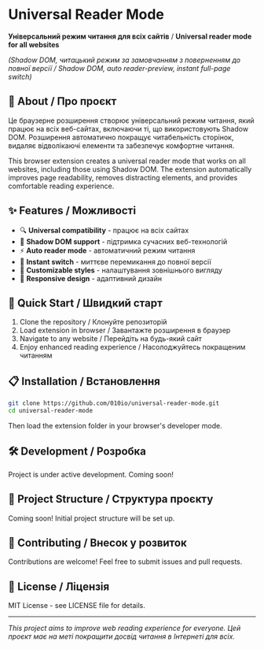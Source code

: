 # Universal Reader Mode

**Універсальний режим читання для всіх сайтів** / **Universal reader mode for all websites**

*(Shadow DOM, читацький режим за замовчанням з поверненням до повної версії / Shadow DOM, auto reader-preview, instant full-page switch)*

## 🌟 About / Про проєкт

Це браузерне розширення створює універсальний режим читання, який працює на всіх веб-сайтах, включаючи ті, що використовують Shadow DOM. Розширення автоматично покращує читабельність сторінок, видаляє відволікаючі елементи та забезпечує комфортне читання.

This browser extension creates a universal reader mode that works on all websites, including those using Shadow DOM. The extension automatically improves page readability, removes distracting elements, and provides comfortable reading experience.

## ✨ Features / Можливості

- 🔍 **Universal compatibility** - працює на всіх сайтах
- 🌙 **Shadow DOM support** - підтримка сучасних веб-технологій  
- ⚡ **Auto reader mode** - автоматичний режим читання
- 🔄 **Instant switch** - миттєве перемикання до повної версії
- 🎨 **Customizable styles** - налаштування зовнішнього вигляду
- 📱 **Responsive design** - адаптивний дизайн

## 🚀 Quick Start / Швидкий старт

1. Clone the repository / Клонуйте репозиторій
2. Load extension in browser / Завантажте розширення в браузер
3. Navigate to any website / Перейдіть на будь-який сайт
4. Enjoy enhanced reading experience / Насолоджуйтесь покращеним читанням

## 📋 Installation / Встановлення

```bash
git clone https://github.com/010io/universal-reader-mode.git
cd universal-reader-mode
```

Then load the extension folder in your browser's developer mode.

## 🛠️ Development / Розробка

Project is under active development. Coming soon!

## 📁 Project Structure / Структура проєкту

Coming soon! Initial project structure will be set up.

## 🤝 Contributing / Внесок у розвиток

Contributions are welcome! Feel free to submit issues and pull requests.

## 📄 License / Ліцензія

MIT License - see LICENSE file for details.

---

*This project aims to improve web reading experience for everyone.*
*Цей проєкт має на меті покращити досвід читання в Інтернеті для всіх.*
